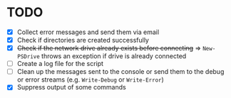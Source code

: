 # TODO

- [x] Collect error messages and send them via email
- [x] Check if directories are created successfully
- [x] ~~Check if the network drive already exists before connecting~~ ⇒ `New-PSDrive` throws an exception if drive is already connected
- [ ] Create a log file for the script
- [ ] Clean up the messages sent to the console or send them to the debug or error streams (e.g. `Write-Debug` or `Write-Error`)
- [x] Suppress output of some commands